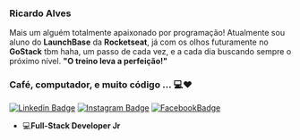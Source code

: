 ### Ricardo Alves

Mais um alguém totalmente apaixonado por programação! 
Atualmente sou aluno do **LaunchBase** da **Rocketseat**, já com os olhos futuramente no **GoStack** tbm haha, um passo de cada vez, e a cada dia buscando sempre o próximo nível. 
**"O treino leva a perfeição!"**

### Café, computador, e muito código ...  💻❤️
[![Linkedin Badge](https://img.shields.io/badge/-LinkedIn-blue?style=flat-square&logo=Linkedin&logoColor=white&link=https://www.linkedin.com/in/ricardo-alves-6a713b1b8/)](https://www.linkedin.com/in/ricardo-alves-6a713b1b8/) [![Instagram Badge](https://img.shields.io/badge/-Instagram-blue?style=flat-square&logo=Instagram&logoColor=white&link=https://www.instagram.com/ricardogtcorrea/)](https://www.instagram.com/ricardogtcorrea/) [![FacebookBadge](https://img.shields.io/badge/-Facebook-blue?style=flat-square&logo=Instagram&logoColor=white&link=https://www.instagram.com/ricardogtcorrea/)](https://www.facebook.com/ricardoips) 

-   💻**Full-Stack Developer Jr**

